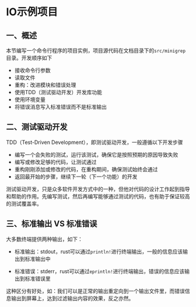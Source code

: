 # IO示例项目

## 一、概述

本节编写一个命令行程序的项目实例，项目源代码在文档目录下的`src/minigrep`目录。开发顺序如下

- 接收命令行参数
- 读取文件
- 重构：改进模块和错误处理
- 使用TDD（测试驱动开发）开发库功能
- 使用环境变量
- 将错误消息写入标准错误而不是标准输出

## 二、测试驱动开发

TDD（Test-Driven Development），即测试驱动开发，一般遵循以下开发步骤

- 编写一个会失败的测试，运行该测试，确保它是按照预期的原因导致失败
- 编写或修改足够的代码，让测试通过
- 重构刚刚添加或修改的代码，在重构期间，确保测试始终会通过
- 返回最开始的步骤，继续下一轮（下一个功能）的开发

测试驱动开发，只是众多软件开发方式中的一种，但他对代码的设计工作起到指导和帮助的作用。先编写测试，然后再编写能够通过测试的代码，也有助于保证较高的测试覆盖率。

## 三、标准输出 VS 标准错误

大多数终端提供两种输出，如下：

- 标准输出：stdout，rust可以通过`println!`进行终端输出，一般的信息应该输出到标准输出中

- 标准错误：stderr，rust可以通过`eprintln!`进行终端输出，错误的信息应该输出到标准错误里

这种区分有好处，如：我们可以是正常的输出重定向到一个输出文件里，而错误信息输出到屏幕上，达到过滤输出内容的效果，反之亦然。
